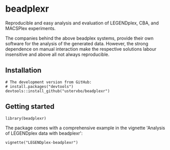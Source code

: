 # beadplexr

Reproducible and easy analysis and evaluation of LEGENDplex, CBA, and MACSPlex experiments.

The companies behind the above beadplex systems, provide their own software for the analysis of the generated data. However, the strong dependence on manual interaction make the respective solutions labour insensitive and above all not always reproducible.

## Installation

``` 
# The development version from GitHub:
# install.packages("devtools")
devtools::install_github("ustervbo/beadplexr")
```

## Getting started

```
library(beadplexr)
```

The package comes with a comprehensive example in the vignette 'Analysis of LEGENDplex data with beadplexr':

```
vignette("LEGENDplex-beadplexr")
```

